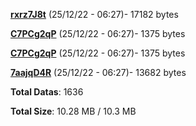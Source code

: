 [**rxrz7J8t**](/data/rxrz7J8t.txt) (25/12/22 - 06:27)- 17182 bytes

[**C7PCg2qP**](/data/C7PCg2qP.txt) (25/12/22 - 06:27)- 1375 bytes

[**C7PCg2qP**](/data/C7PCg2qP.txt) (25/12/22 - 06:27)- 1375 bytes

[**7aajqD4R**](/data/7aajqD4R.txt) (25/12/22 - 06:27)- 13682 bytes

**Total Datas**: 1636

**Total Size**: 10.28 MB / 10.3 MB
